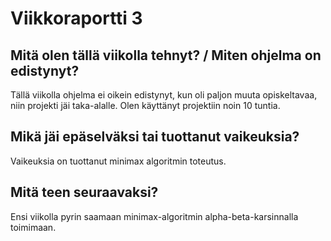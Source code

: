 # Viikkoraportti 3

## Mitä olen tällä viikolla tehnyt? / Miten ohjelma on edistynyt?

Tällä viikolla ohjelma ei oikein edistynyt, kun oli paljon muuta opiskeltavaa, niin projekti jäi taka-alalle. Olen käyttänyt projektiin noin 10 tuntia.

## Mikä jäi epäselväksi tai tuottanut vaikeuksia?

Vaikeuksia on tuottanut minimax algoritmin toteutus.

## Mitä teen seuraavaksi?

Ensi viikolla pyrin saamaan minimax-algoritmin alpha-beta-karsinnalla toimimaan.
